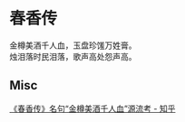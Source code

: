 # 春香传




金樽美酒千人血，玉盘珍馐万姓膏。  
烛泪落时民泪落，歌声高处怨声高。

## Misc

[《春香传》名句“金樽美酒千人血”源流考 - 知乎](https://zhuanlan.zhihu.com/p/34791357)


